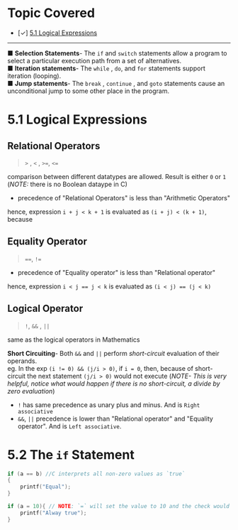 # Topic Covered
- [&check;] [5.1 Logical Expressions](#51-logical-expressions)
<hr>

■ **Selection Statements**- The `if` and `switch` statements allow a program to
select a particular execution path from a set of alternatives.  
■ **Iteration statements**- The `while` , `do`, and `for` statements support iteration
(looping).  
■ **Jump statements**- The `break` , `continue` , and `goto` statements cause an
unconditional jump to some other place in the program.


# 5.1 Logical Expressions

## Relational Operators
> `>` , `<` , `>=`, `<=`  

comparison between different datatypes are allowed. Result is either `0` or `1` (*NOTE:* there is no Boolean dataype in C)
 - precedence of "Relational Operators" is less than "Arithmetic Operators"

hence, expression `i + j < k + 1` is evaluated as `(i + j) < (k + 1)`, because 

## Equality Operator
>`==`, `!=`  

- precedence of "Equality operator" is less than "Relational operator"

hence, expression `i < j == j < k` is evaluated as `(i < j) == (j < k)`

## Logical Operator
> `!`, `&&` , `||`

same as the logical operators in Mathematics  

**Short Circuiting**- 
Both `&&` and `||` perform *short-circuit* evaluation of their operands.  
eg. In the exp `(i != 0) && (j/i > 0)`, if `i = 0`, then, because of short-circuit the next statement `(j/i > 0)` would not execute (*NOTE- This is very helpful, notice what would happen if there is no short-circuit, a divide by zero evaluation*)

- `!` has same precedence as unary plus and minus. And is `Right  associative`
- `&&`, `||` precedence is lower than "Relational operator" and "Equality operator". And is `Left associative`.

# 5.2 The `if` Statement
```c
if (a == b) //C interprets all non-zero values as `true`
{
    printf("Equal");
}

if (a = 10){ // NOTE: `=` will set the value to 10 and the check would be whether it is a non-zero value, which would always be `true`
    printf("Alway true");
}
```

